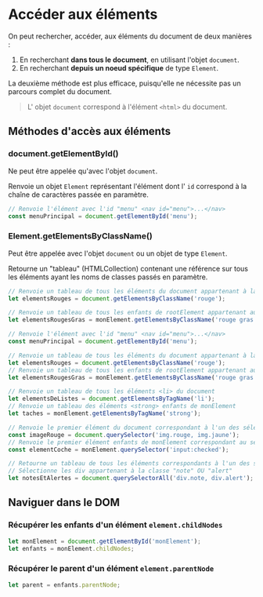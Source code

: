 # Accéder aux éléments



On peut rechercher, accéder, aux éléments du document de deux manières :

1. En recherchant **dans tous le document**, en utilisant l'objet `document`.
2. En recherchant **depuis un noeud spécifique** de type `Element`.

La deuxième méthode est plus efficace, puisqu'elle ne nécessite pas un parcours complet du document.

> L' objet `document` correspond à l'élément `<html>` du document.



## Méthodes d'accès aux éléments



### document.getElementById() 

Ne peut être appelée qu'avec l'objet `document`.

Renvoie un objet `Element` représentant l'élément dont l' `id` correspond à la chaîne de caractères passée en paramètre.

```javascript
// Renvoie l'élément avec l'id "menu" <nav id="menu">...</nav>
const menuPrincipal = document.getElementById('menu');
```



### Element.getElementsByClassName()

Peut être appelée avec l'objet `document` ou un objet de type `Element`.

Retourne un "tableau" (HTMLCollection) contenant une référence sur tous les éléments ayant les noms de classes passés en paramètre.

```javascript
// Renvoie un tableau de tous les éléments du document appartenant à la classe rouge
let elementsRouges = document.getElementsByClassName('rouge');

// Renvoie un tableau de tous les enfants de rootElement appartenant aux classes rouge ET gras
let elementsRougesGras = monElement.getElementsByClassName('rouge gras'); 
```





```javascript
// Renvoie l'élément avec l'id "menu" <nav id="menu">...</nav>
const menuPrincipal = document.getElementById('menu');

// Renvoie un tableau de tous les éléments du document appartenant à la classe rouge
let elementsRouges = document.getElementsByClassName('rouge');
// Renvoie un tableau de tous les enfants de rootElement appartenant aux classes rouge ET gras
let elementsRougesGras = monElement.getElementsByClassName('rouge gras'); 

// Renvoie un tableau de tous les éléments <li> du document
let elementsDeListes = document.getElementsByTagName('li');
// Renvoie un tableau des éléments <strong> enfants de monElement
let taches = monElement.getElementsByTagName('strong');

// Renvoie le premier élément du document correspondant à l'un des sélecteur CSS 'img.rouge, img-jaune' (images appartenant à la classe rouge OU jaune)
const imageRouge = document.querySelector('img.rouge, img.jaune');
// Renvoie le premier élément enfants de monElement correspondant au sélecteur CSS 'input:checked' (checkboxes ou radios cochés)
const elementCoche = monElement.querySelector('input:checked');

// Retourne un tableau de tous les éléments correspondants à l'un des sélecteurs CSS
// Sélectionne les div appartenant à la classe "note" OU "alert"
let notesEtAlertes = document.querySelectorAll('div.note, div.alert');
```

## Naviguer dans le DOM

### Récupérer les enfants d'un élément `element.childNodes`

```javascript
let monElement = document.getElementById('monElement');
let enfants = monElement.childNodes;
```

### Récupérer le parent d'un élément  `element.parentNode`

```javascript
let parent = enfants.parentNode;
```

